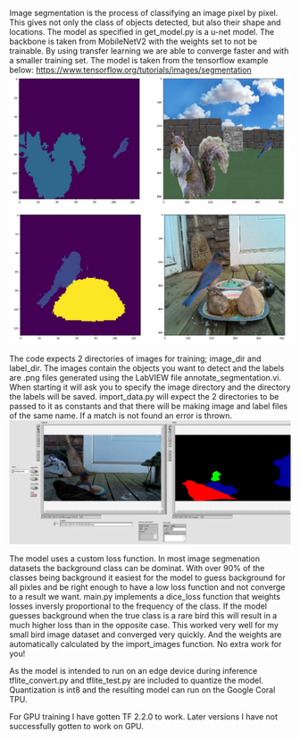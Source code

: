 Image segmentation is the process of classifying an image pixel by pixel. This gives not only the class of objects detected, but also their shape and locations.
The model as specified in get_model.py is a u-net model. The backbone is taken from MobileNetV2 with the weights set to not be trainable. By using transfer learning
we are able to converge faster and with a smaller training set. The model is taken from the tensorflow example below:
https://www.tensorflow.org/tutorials/images/segmentation
<img src="image_segmenation.jpg" width="600">

The code expects 2 directories of images for training; image_dir and label_dir. The images contain the objects you want to detect and the labels are .png files
generated using the LabVIEW file annotate_segmentation.vi. When starting it will ask you to specify the image directory and the directory the labels will be saved.
import_data.py will expect the 2 directories to be passed to it as constants and that there will be making image and label files of the same name. If a match is
not found an error is thrown.
<img src="image_labelling.jpg" width="600">

The model uses a custom loss function. In most image segmenation datasets the background class can be dominat. With over 90% of the classes being background it
easiest for the model to guess background for all pixles and be right enough to have a low loss function and not converge to a result we want. main.py implements
a dice_loss function that weights losses inversly proportional to the frequency of the class. If the model guesses background when the true class is a rare bird
this will result in a much higher loss than in the opposite case. This worked very well for my small bird image dataset and converged very quickly. And the
weights are automatically calculated by the import_images function. No extra work for you!

As the model is intended to run on an edge device during inference tflite_convert.py and tflite_test.py are included to quantize the model. Quantization is int8
and the resulting model can run on the Google Coral TPU.

For GPU training I have gotten TF 2.2.0 to work. Later versions I have not successfully gotten to work on GPU.
